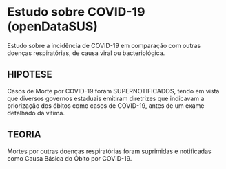 # Estudo sobre COVID-19 (openDataSUS)
Estudo sobre a incidência de COVID-19 em comparação com outras doenças respiratórias, de causa viral ou bacteriológica.
## HIPOTESE
Casos de Morte por COVID-19 foram SUPERNOTIFICADOS, tendo em vista que diversos governos estaduais emitiram diretrizes que indicavam a priorização dos óbitos como casos de COVID-19, antes de um exame detalhado da vítima.
## TEORIA
Mortes por outras doenças respiratórias foram suprimidas e notificadas como Causa Básica do Óbito por COVID-19.

